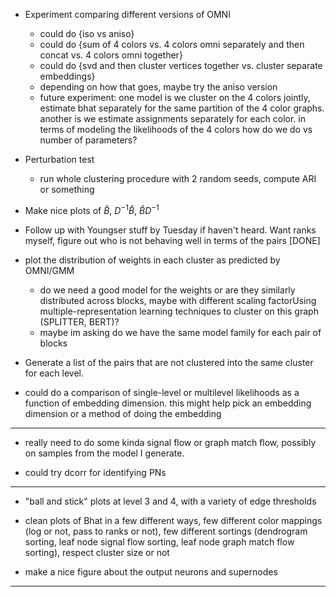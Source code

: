 - Experiment comparing different versions of OMNI 
    - could do {iso vs aniso}
    - could do {sum of 4 colors vs. 4 colors omni separately and then concat vs. 4 colors omni together}
    - could do {svd and then cluster vertices together vs. cluster separate embeddings}
    - depending on how that goes, maybe try the aniso version 
    - future experiment: one model is we cluster on the 4 colors jointly, estimate bhat 
    separately for the same partition of the 4 color graphs. another is we estimate assignments 
    separately for each color. in terms of modeling the likelihoods of the 4 colors how do we do vs 
    number of parameters? 


- Perturbation test 
    - run whole clustering procedure with 2 random seeds, compute ARI or something


- Make nice plots of $\hat{B}$, $D^{-1}\hat{B}$, $\hat{B}D^{-1}$ 

- Follow up with Youngser stuff by Tuesday if haven't heard. Want ranks myself, figure 
  out who is not behaving well in terms of the pairs [DONE]

- plot the distribution of weights in each cluster as predicted by OMNI/GMM
    - do we need a good model for the weights or are they similarly distributed across blocks, 
    maybe with different scaling factorUsing multiple-representation learning techniques to cluster on this graph (SPLITTER, BERT)? 
    - maybe im asking do we have the same model family for each pair of blocks 

- Generate a list of the pairs that are not clustered into the same cluster for each level. 

- could do a comparison of single-level or multilevel likelihoods as a function of embedding
  dimension. this might help pick an embedding dimension or a method of doing the embedding


--- 
- really need to do some kinda signal flow or graph match flow, possibly on samples from 
  the model I generate. 

- could try dcorr for identifying PNs

---

- "ball and stick" plots at level 3 and 4, with a variety of edge thresholds

- clean plots of Bhat in a few different ways, few different color mappings (log or not, pass to ranks or not), few different sortings (dendrogram sorting, leaf node signal flow sorting, leaf node graph match flow sorting), respect cluster size or not

- make a nice figure about the output neurons and supernodes

---

